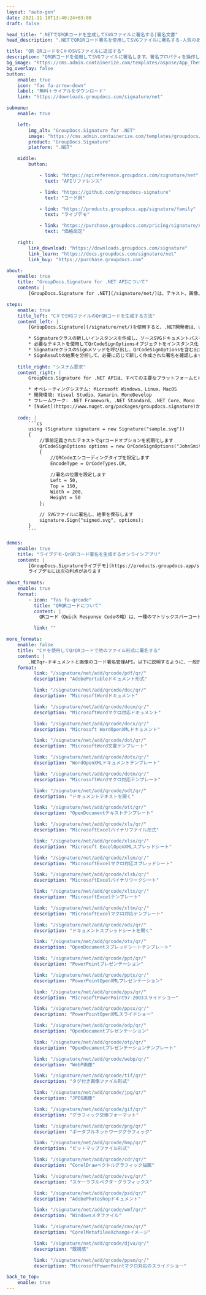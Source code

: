 ```yaml
---
layout: "auto-gen"
date: 2021-11-10T13:40:24+03:00
draft: false

head_title: ".NETでQRQRコードを生成してSVGファイルに署名する|署名文書"
head_description: ".NETでQRQRコード署名を使用してSVGファイルに署名する-人気のあるビジネスドキュメントや画像ファイル形式にバーコードを追加する."

title: "QR QRコードをC＃のSVGファイルに追加する"
description: "QRQRコードを使用してSVGファイルに署名します。署名プロパティを操作し、ニーズに合ったドキュメント内で高度な署名オプションを設定します."
bg_image: "https://cms.admin.containerize.com/templates/aspose/App_Themes/V3/images/bg/header1.png"
bg_overlay: false
button:
    enable: true
    icon: "fas fa-arrow-down"
    label: "無料トライアルをダウンロード"
    link: "https://downloads.groupdocs.com/signature/net"

submenu:
    enable: true

    left:
        img_alt: "GroupDocs.Signature for .NET"
        image: "https://cms.admin.containerize.com/templates/groupdocs/images/product-logos/90x90-noborder/groupdocs-signature-net.png"
        product: "GroupDocs.Signature"
        platform: ".NET"

    middle:
        button:

            - link: "https://apireference.groupdocs.com/signature/net"
              text: "APIリファレンス"

            - link: "https://github.com/groupdocs-signature"
              text: "コード例"

            - link: "https://products.groupdocs.app/signature/family"
              text: "ライブデモ"

            - link: "https://purchase.groupdocs.com/pricing/signature/net"
              text: "価格設定"

    right:
        link_download: "https://downloads.groupdocs.com/signature"
        link_learn: "https://docs.groupdocs.com/signature/net"
        link_buy: "https://purchase.groupdocs.com"

about:
    enable: true
    title: "GroupDocs.Signature for .NET APIについて"
    content: |
        [GroupDocs.Signature for .NET](/signature/net/)は、テキスト、画像、バーコード、スタンプ、フォームフィールド、QRコード、メタデータなどのさまざまな署名タイプを使用してデジタルドキュメントに電子署名するネイティブ.NETAPIです。ユーザーは、PDF、Microsoft Word、Excelワークシート、PowerPointプレゼンテーション、Adobe Photoshop、メタファイル、および画像ファイル形式内のデジタル署名を追加、編集、検証、削除、および検索でき、必要に応じて署名プロパティをカスタマイズするための追加サポートがあります。

steps:
    enable: true
    title_left: "C＃でSVGファイルのQrQRコードを生成する方法"
    content_left: |
        [GroupDocs.Signature](/signature/net/)を使用すると、.NET開発者は、いくつかの簡単な手順を実装することで、アプリケーション内のSVGファイルにQrバーコードを簡単に追加できます。

        * Signatureクラスの新しいインスタンスを作成し、ソースSVGドキュメントパスをコンストラクターパラメーターとして渡します。
        * 必要なテキストを使用してQrCodeSignOptionsオブジェクトをインスタンス化し、EncodeTypeプロパティをQRに設定します。
        * SignatureクラスのSignメソッドを呼び出し、QrCodeSignOptionsを含む出力SVGファイル名を渡します。
        * SignResultの結果を分析して、必要に応じて新しく作成された署名を確認します。
        
    title_right: "システム要求"
    content_right: |
        GroupDocs.Signature for .NET APIは、すべての主要なプラットフォームとオペレーティングシステムでサポートされています。以下のコードを実行する前に、システムに次の前提条件がインストールされていることを確認してください。

        * オペレーティングシステム: Microsoft Windows、Linux、MacOS
        * 開発環境: Visual Studio、Xamarin、MonoDevelop
        * フレームワーク: .NET Framework、.NET Standard、.NET Core、Mono
        * [NuGet](https://www.nuget.org/packages/groupdocs.signature)からGroupDocs.Signaturefor.NETの最新バージョンをダウンロードします
        
    code: |
        ```cs
        using (Signature signature = new Signature("sample.svg"))
        {
            //事前定義されたテキストでqrコードオプションを初期化します
            QrCodeSignOptions options = new QrCodeSignOptions("JohnSmith")
            {
                //QRCodeエンコーディングタイプを設定します
                EncodeType = QrCodeTypes.QR,
                
                //署名の位置を設定します
                Left = 50,
                Top = 150,
                Width = 200,
                Height = 50
            };

            // SVGファイルに署名し、結果を保存します 
            signature.Sign("signed.svg", options);
        }
        ```
        
demos:
    enable: true
    title: "ライブデモ-QrQRコード署名を生成するオンラインアプリ"
    content: |
        [GroupDocs.Signatureライブデモ](https://products.groupdocs.app/signature/family)サイトにアクセスして、今すぐSVGファイルにQrqrコードを追加してください。  
        ライブデモには次の利点があります
        
about_formats:
    enable: true
    format:
        - icon: "fas fa-qrcode"
          title: "QRQRコードについて"
          content: |
            QRコード（Quick Response Codeの略）は、一種のマトリックスバーコード（または2次元バーコード）の商標です。これは最も人気があり、広く使用されているタイプの2次元コードです。実際には、QRコードには、Webサイトまたはアプリケーションを指すロケーター、識別子、またはトラッカーのデータが含まれていることがよくあります。

          link: ""

more_formats:
    enable: false
    title: "C＃を使用してQrQRコードで他のファイル形式に署名する"
    content: |
        .NETqr-ドキュメントと画像のコード署名管理API。以下に説明するように、一般的なファイル形式のいくつかにqrコード署名を追加します。
    format: 
          link: "/signature/net/add/qrcode/pdf/qr/"
          description: "AdobePortableドキュメント形式"

          link: "/signature/net/add/qrcode/doc/qr/"
          description: "MicrosoftWordドキュメント"

          link: "/signature/net/add/qrcode/docm/qr/"
          description: "MicrosoftWordマクロ対応ドキュメント"

          link: "/signature/net/add/qrcode/docx/qr/"
          description: "Microsoft WordOpenXMLドキュメント"

          link: "/signature/net/add/qrcode/dot/qr/"
          description: "MicrosoftWord文書テンプレート"

          link: "/signature/net/add/qrcode/dotx/qr/"
          description: "WordOpenXMLドキュメントテンプレート"

          link: "/signature/net/add/qrcode/dotm/qr/"
          description: "MicrosoftWordマクロ対応テンプレート"       

          link: "/signature/net/add/qrcode/odt/qr/"
          description: "ドキュメントテキストを開く"

          link: "/signature/net/add/qrcode/ott/qr/"
          description: "OpenDocumentテキストテンプレート"

          link: "/signature/net/add/qrcode/xls/qr/"
          description: "MicrosoftExcelバイナリファイル形式"

          link: "/signature/net/add/qrcode/xlsx/qr/"
          description: "Microsoft ExcelOpenXMLスプレッドシート"

          link: "/signature/net/add/qrcode/xlsm/qr/"
          description: "MicrosoftExcelマクロ対応スプレッドシート"

          link: "/signature/net/add/qrcode/xlsb/qr/"
          description: "MicrosoftExcelバイナリワークシート"

          link: "/signature/net/add/qrcode/xltx/qr/"
          description: "MicrosoftExcelテンプレート"

          link: "/signature/net/add/qrcode/xltm/qr/"
          description: "MicrosoftExcelマクロ対応テンプレート"

          link: "/signature/net/add/qrcode/ods/qr/"
          description: "ドキュメントスプレッドシートを開く"

          link: "/signature/net/add/qrcode/ots/qr/"
          description: "OpenDocumentスプレッドシートテンプレート"

          link: "/signature/net/add/qrcode/ppt/qr/"
          description: "PowerPointプレゼンテーション"

          link: "/signature/net/add/qrcode/pptx/qr/"
          description: "PowerPointOpenXMLプレゼンテーション"

          link: "/signature/net/add/qrcode/pps/qr/"
          description: "MicrosoftPowerPoint97-2003スライドショー"

          link: "/signature/net/add/qrcode/ppsx/qr/"
          description: "PowerPointOpenXMLスライドショー"                              

          link: "/signature/net/add/qrcode/odp/qr/"
          description: "OpenDocumentプレゼンテーション"

          link: "/signature/net/add/qrcode/otp/qr/"
          description: "OpenDocumentプレゼンテーションテンプレート"

          link: "/signature/net/add/qrcode/webp/qr/"
          description: "WebP画像"

          link: "/signature/net/add/qrcode/tif/qr/"
          description: "タグ付き画像ファイル形式"

          link: "/signature/net/add/qrcode/jpg/qr/"
          description: "JPEG画像"

          link: "/signature/net/add/qrcode/gif/qr/"
          description: "グラフィック交換フォーマット"

          link: "/signature/net/add/qrcode/png/qr/"
          description: "ポータブルネットワークグラフィック"

          link: "/signature/net/add/qrcode/bmp/qr/"
          description: "ビットマップファイル形式"

          link: "/signature/net/add/qrcode/cdr/qr/"
          description: "CorelDrawベクトルグラフィック描画"

          link: "/signature/net/add/qrcode/svg/qr/"
          description: "スケーラブルベクターグラフィックス"

          link: "/signature/net/add/qrcode/psd/qr/"
          description: "AdobePhotoshopドキュメント"

          link: "/signature/net/add/qrcode/wmf/qr/"
          description: "Windowsメタファイル"        

          link: "/signature/net/add/qrcode/cmx/qr/"
          description: "CorelMetafileeXchangeイメージ"

          link: "/signature/net/add/qrcode/djvu/qr/"
          description: "既視感"

          link: "/signature/net/add/qrcode/ppsm/qr/"
          description: "MicrosoftPowerPointマクロ対応のスライドショー"

back_to_top:
    enable: true
---
```

